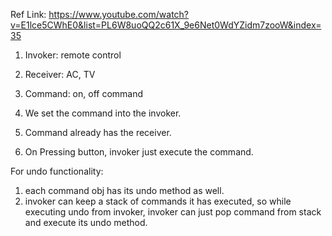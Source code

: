 Ref Link: https://www.youtube.com/watch?v=E1lce5CWhE0&list=PL6W8uoQQ2c61X_9e6Net0WdYZidm7zooW&index=35

1. Invoker: remote control
2. Receiver: AC, TV
3. Command: on, off command

1. We set the command into the invoker.
2. Command already has the receiver.
3. On Pressing button, invoker just execute the command.

For undo functionality:
1. each command obj has its undo method as well.
2. invoker can keep a stack of commands it has executed, so while executing undo from invoker, invoker can just pop command from stack and execute its undo method.